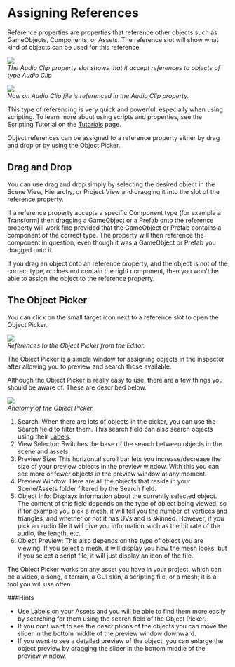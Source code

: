 Assigning References
====================


Reference properties are properties that reference other objects such as GameObjects, Components, or Assets. The reference slot will show what kind of objects can be used for this reference.


![](http://docwiki.hq.unity3d.com/uploads/Main/AudioGO.png)  
_The <span class=component>Audio Clip</span> property slot shows that it accept references to objects of type <span class=component>Audio Clip</span>_

![](http://docwiki.hq.unity3d.com/uploads/Main/AudioReference.png)  
_Now an <span class=component>Audio Clip</span> file is referenced in the <span class=component>Audio Clip</span> property._

This type of referencing is very quick and powerful, especially when using scripting. To learn more about using scripts and properties, see the Scripting Tutorial on the [Tutorials](Main.Tutorials.md) page.

Object references can be assigned to a reference property either by drag and drop or by using the <span class=keyword>Object Picker</span>.

Drag and Drop
-------------


You can use drag and drop simply by selecting the desired object in the Scene View, Hierarchy, or Project View and dragging it into the slot of the reference property.

If a reference property accepts a specific Component type (for example a Transform) then dragging a GameObject or a Prefab onto the reference property will work fine provided that the GameObject or Prefab contains a component of the correct type. The property will then reference the component in question, even though it was a GameObject or Prefab you dragged onto it.

If you drag an object onto an reference property, and the object is not of the correct type, or does not contain the right component, then you won't be able to assign the object to the reference property.

<a id="ObjectPicker"></a>
The Object Picker
-----------------

You can click on the small target icon next to a reference slot to open the Object Picker.


![](http://docwiki.hq.unity3d.com/uploads/Main/ObjectPickerReference.png)  
_References to the Object Picker from the Editor._

The Object Picker is a simple window for assigning objects in the inspector after allowing you to preview and search those available.

Although the Object Picker is really easy to use, there are a few things you should be aware of. These are described below.


![](http://docwiki.hq.unity3d.com/uploads/Main/ObjectPickerAnatomy.png)  
_Anatomy of the Object Picker._

1. <span class=keyword>Search:</span> When there are lots of objects in the picker, you can use the Search field to filter them. This search field can also search objects using their [Labels](AssetWorkflow#AssetLabels.md).
1. <span class=keyword>View Selector:</span> Switches the base of the search between objects in the scene and assets.
1. <span class=keyword>Preview Size:</span> This horizontal scroll bar lets you increase/decrease the size of your preview objects in the preview window. With this you can see more or fewer objects in the preview window at any moment.
1. <span class=keyword>Preview Window:</span> Here are all the objects that reside in your <span class=keyword>Scene/Assets folder</span> filtered by the <span class=keyword>Search</span> field.
1. <span class=keyword>Object Info:</span> Displays information about the currently selected object. The content of this field depends on the type of object being viewed, so if for example you pick a mesh, it will tell you the number of vertices and triangles, and whether or not it has UVs and is skinned. However, if you pick an audio file it will give you information such as the bit rate of the audio, the length, etc.
1. <span class=keyword>Object Preview:</span> This also depends on the type of object you are viewing. If you select a mesh, it will display you how the mesh looks, but if you select a script file, it will just display an icon of the file.

The Object Picker works on any asset you have in your project, which can be a video, a song, a terrain, a GUI skin, a scripting file, or a mesh; it is a tool you will use often.

###Hints
* Use [Labels](AssetWorkflow#AssetLabels.md) on your Assets and you will be able to find them more easily by searching for them using the search field of the Object Picker.
* If you dont want to see the descriptions of the objects you can move the slider in the bottom middle of the preview window downward.
* If you want to see a detailed preview of the object, you can enlarge the object preview by dragging the slider in the bottom middle of the preview window.

